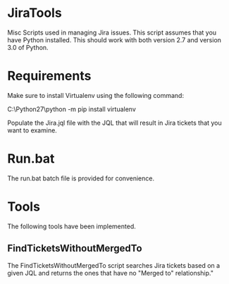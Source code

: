 # JiraTools
Misc Scripts used in managing Jira issues. This script assumes that you have Python installed. This should work with both version 2.7 and version 3.0 of Python. 

# Requirements
Make sure to install Virtualenv using the following command:

C:\Python27\python -m pip install virtualenv

Populate the Jira.jql file with the JQL that will result in Jira tickets that you want to examine.

# Run.bat
The run.bat batch file is provided for convenience.

# Tools
The following tools have been implemented.

## FindTicketsWithoutMergedTo
The FindTicketsWithoutMergedTo script searches Jira tickets based on a given JQL and returns the ones that have
no "Merged to" relationship."


